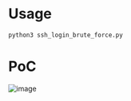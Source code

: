# Usage
```
python3 ssh_login_brute_force.py
```
# PoC
![image](https://user-images.githubusercontent.com/63791682/154463904-d0d1b51d-0159-4f6c-844f-dc01fa073f56.png)

